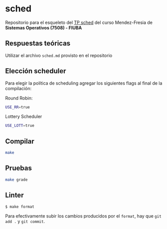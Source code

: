 # sched

Repositorio para el esqueleto del [TP sched](https://fisop.github.io/website/tps/sched) del curso Mendez-Fresia de **Sistemas Operativos (7508) - FIUBA**

## Respuestas teóricas

Utilizar el archivo `sched.md` provisto en el repositorio

## Elección scheduler

Para elegir la política de scheduling agregar los siguientes flags al final de la compilación:

Round Robin:
```bash
USE_RR=true
```

Lottery Scheduler
```bash
USE_LOTT=true
```

## Compilar

```bash
make
```

## Pruebas

```bash
make grade
```

## Linter

```bash
$ make format
```

Para efectivamente subir los cambios producidos por el `format`, hay que `git add .` y `git commit`.
